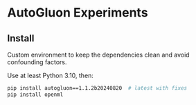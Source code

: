 # AutoGluon Experiments 


## Install 
Custom environment to keep the dependencies clean and avoid confounding factors. 

Use at least Python 3.10, then: 

```bash
pip install autogluon==1.1.2b20240820  # latest with fixes
pip install openml
```